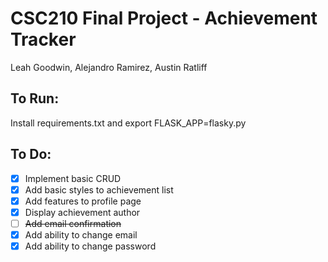 # CSC210 Final Project - Achievement Tracker

Leah Goodwin, Alejandro Ramirez, Austin Ratliff

## To Run:
Install requirements.txt and export FLASK_APP=flasky.py

## To Do:

- [x]  Implement basic CRUD
- [x]  Add basic styles to achievement list 
- [x]  Add features to profile page
- [x]  Display achievement author
- [ ]  ~~Add email confirmation~~
- [x]  Add ability to change email
- [x]  Add ability to change password